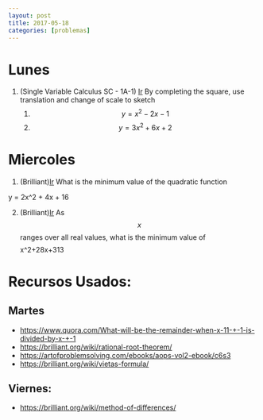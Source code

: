 ```yaml
---
layout: post
title: 2017-05-18
categories: [problemas]
---
```


# Lunes

1. (Single Variable Calculus SC - 1A-1) [Ir](https://ocw.mit.edu/courses/mathematics/18-01sc-single-variable-calculus-fall-2010/1.-differentiation/part-a-definition-and-basic-rules/problem-set-1/MIT18_01SC_pset1prb.pdf) By completing the square, use translation and change of scale to sketch
   1. $$y = x^2  - 2x - 1$$
   2. $$y = 3x^2 + 6x + 2$$

# Miercoles

1. (Brilliant)[Ir](https://brilliant.org/practice/completing-the-square-find-the-vertex/?subtopic=quadratic-equations&chapter=completing-the-square) What is the minimum value of the quadratic function

$$$$y = 2x^2 + 4x + 16$$$$

2. (Brilliant)[Ir](https://brilliant.org/practice/completing-the-square-applications/?subtopic=quadratic-equations&chapter=completing-the-square)
As $$x$$ ranges over all real values, what is the minimum value of 
$$$$x^2+28x+313$$$$

# Recursos Usados:

## Martes
- https://www.quora.com/What-will-be-the-remainder-when-x-11-+-1-is-divided-by-x-+-1
- https://brilliant.org/wiki/rational-root-theorem/
- https://artofproblemsolving.com/ebooks/aops-vol2-ebook/c6s3
- https://brilliant.org/wiki/vietas-formula/

## Viernes:
- https://brilliant.org/wiki/method-of-differences/
